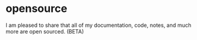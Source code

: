 # opensource
I am pleased to share that all of my documentation, code, notes, and much more are open sourced. (BETA)
